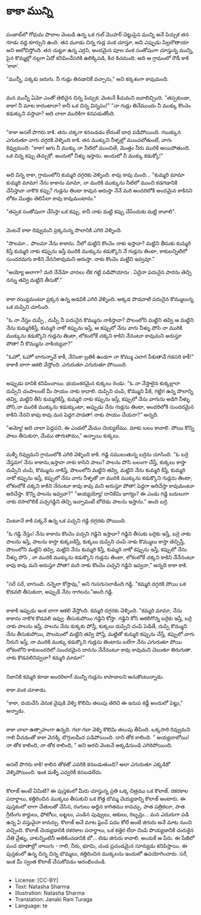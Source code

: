 # కాకా మున్ని

##
పంజాబ్‌లో గోధుమ పొలాల వెంబడి ఉన్న ఒక గుల్ మొహర్ చెట్టుపైన మున్ని అనే పిచ్చుక తన గూడు వద్ద కూర్చుని ఉంది. తన మూడు చిన్న గుడ్ల వంక చూస్తూ, అవి ఎప్పుడు పిల్లలౌతాయా అని ఆలోచిస్తోంది. తన చుట్టూ ఉన్న ఎర్రని, అందమైన పూల వంక సంతోషంగా చూస్తున్న మున్ని, పైన కొమ్మల్లో నల్లగా ఏదో కనిపించేసరికి ఉలిక్కిపడి, కిచ కిచమంది. అది ఆ గ్రామంలో రౌడీ కాకి ‘కాకా’.

"మున్నీ, పక్కకు జరుగు. నీ గుడ్లు తినడానికే వచ్చాను," అని కర్కశంగా కావుమంది. 

##
మన మున్నీ ఏమో ఎంతో తెలివైన చిన్న పిచ్చుక. వెంటనే కీచుమని జవాబిచ్చింది.
"తప్పకుండా, కాకా! నీ మాట కాదంటానా? కానీ ఒక చిన్న విన్నపం!"
"నా గుడ్లు తినేముందు నీ ముక్కు కొంచెం కడుక్కుని వస్తావా? అది చాలా మురికిగా కనపడుతోంది.

##
"కాకా అసలే పొగరు కాకి. తను చక్కగా కనబడడం లేదంటే బాధ పడిపోయింది. గబుక్కున ఎగురుతూ వాగు దగ్గరకి వెళ్ళింది కాకి. తన ముక్కుని నీళ్ళల్లో ముంచబోతుంటే, వాగు కెవ్వుమంది. "కాకా! ఆగు నీ ముక్కు నా నీటిలో ముంచితే, మొత్తం నీరు మురికి అయిపోతుంది. ఒక చిన్న కప్పు తెచ్చుకో. అందులో నీళ్ళు ఇస్తాను. అందులో నీ ముక్కు కడుక్కో!"

##
అది విన్న కాకా, గ్రామంలోని కుమ్మరి దగ్గరకు వెళ్ళింది.
కావు కావు మంది...
"కుమ్మరి మామా కుమ్మరి మామా!
నేను కాకాను మామా, నా మురికి ముక్కును నీటిలో ముంచి కడగడానికి
చేసిస్తావా నాకొక కప్పు?
గుడ్లను తింటా కావున అరుస్తా నేనే మరి అందరిలోకి అందమైన కాకినని లోకం మొత్తం తెలిసేలా కావు కావుమంటాను."

"తప్పక సంతోషంగా చేసిస్తా ఒక కప్పు.
కానీ నాకు మట్టి కప్పు చేసేందుకు
మట్టి కావాలి".

##
వెంటనే కాకా రివ్వుమని ప్రక్కనున్న పొలానికి ఎగిరి వెళ్ళింది.

"పొలమా... పొలమా నేను కాకాను. నీలో మట్టిని కొంచెం నాకు ఇస్తావా? మట్టిని తీసుకు కుమ్మరి కిస్తే కుమ్మరి నాకు కప్పును ఇస్తే మురికి ముక్కును కడుక్కొని నే గుడ్లను తింటా, కాకులన్నిటిలో సుందరమగు కాకిని నేననికావుమని అరుస్తా. నాకు కొంచెం మట్టిని ఇవ్వవూ."

"అయ్యో అలాగా? మరి నేనేమో వానలు లేక గట్టి పడిపోయాను . ఏదైనా పదునైన పారను తెచ్చి నన్ను తవ్వి మట్టిని తీసుకో."

##
కాకా రయ్యిమంటూ ప్రక్కన ఉన్న అడవికి ఎగిరి వెళ్ళింది. అక్కడ పొడవాటి పదునైన కొమ్ములున్న ఒక దుప్పిని చూసింది.

"ఓ నా నేస్తం దుప్పీ , దుప్పీ నీ పదునైన కొమ్మును నాకిస్తావా? పొలంలోని మట్టిని తవ్వి ఆ మట్టిని నేను కుమ్మరికిస్తే, కుమ్మరి నాకో కప్పును ఇస్తే, ఆ కప్పులో నేను వాగు నీళ్ళు పోసి నా మురికి ముక్కును కడుక్కొని గుడ్లను తింటా, లోకంలోకే చక్కని కాకిని నేనంటూ కావుమని అరుస్తూ పోతా! నీ కొమ్మును నాకియ్యవా?"

"ఓహో, ఓహో బాగున్నావే కాకీ, నేనింకా బ్రతికి ఉండగా నా కొమ్ము ఎలాగ పీకుతావే గడసరి కాకీ!"
కాకాకి బాగా ఆకలి వేస్తోంది. ఎగురుతూ ఎగురుతూ పోయింది.

##
అప్పుడు దానికి కనిపించాయి. భయంకరమైన కుక్కలు రెండు. "ఓ నా నేస్తాలైన కుక్కల్లారా దుప్పిని చంపాలంటే వీు సాయం నాకు కావాలి. దుప్పిని చంపి, కొమ్ముని పీకి, గట్టిగ ఉన్న పొలాన్ని తవ్వి, మట్టిని తీసి కుమ్మరికిస్తే, కుమ్మరి నాకు కప్పును ఇస్తే, కప్పులో నేను వాగును అడిగి నీళ్ళు పోసి,నా మురికి ముక్కును కడుక్కుంటా, అప్పుడు నేను గుడ్లను తింటా, అందరిలోకి సుందరమైన కాకిని నేనని కావు కావు మన పెద్దగ పాడతా! నాకు సాయం చేయరా?" అన్నది.

"అమ్మో! అది చాలా పెద్దపని. ఈ ఎండలో మేము చెయ్యలేము. మాకు బలం కావాలి. పోయి కొన్ని పాలు తీసుకురా, మేము తాగుతాము," అన్నాయి కుక్కలు.

##
మళ్ళీ రివ్వుమని గ్రామంలోకి ఎగిరి వెళ్ళింది కాకి. గడ్డి నములుతున్న బర్రెను చూసింది.
"ఓ బర్రె నేస్తమా! నేను కాకాను,ఇస్తావా నాకు కాసిని పాలు? పాలను పోసి బలంగా చేస్తే, కుక్కలు కాస్తా దుప్పిని చంపి, కొమ్మును నాకిస్తే, పొలంలోని మట్టిని తవ్వి, మట్టిని నేను కుమ్మరి కిస్తే, కుమ్మరి నాకో కప్పును ఇస్తే, కప్పులో నేను వాగు నీళ్ళతో నా మురికి ముక్కును కడుక్కొని గుడ్లను తింటా, లోకంలోకే చక్కని కాకిని నేనంటూ కావు కావు మని అరుస్తూ పోతా! పెద్దగా అరిచేస్తా కావుమంటూ అరిచేస్తా. కొన్ని పాలను ఇవ్వవా?"
"అయ్యయ్యో! దానికేమి భాగ్యం? ఈ ఎండు గడ్డి బదులుగా నాకు రసాలొలికే పచ్చగడ్డిని తెచ్చి ఇచ్చావంటే బోలెడు పాలను ఇస్తాను." అంది బర్రె.

##
వింటూనే కాకి పక్కనే ఉన్న ఒక పచ్చని గడ్డి దగ్గరకు పోయింది.

"ఓ గడ్డి నేస్తం! నేను కాకాను కొంచెం పచ్చని గడ్డిని ఇస్తావా? గడ్డిని తీసుకు బర్రెకు ఇస్తే, బర్రె నాకు పాలను ఇస్తే, పాలను కాస్తా కుక్కలకిస్తే, కుక్కలు దుప్పిని చంపి నాకు కొమ్ములు కాస్తా తెచ్చిస్తే, పొలంలోని మట్టిని తవ్వి, మట్టిని నేను కుమ్మరి కిస్తే, కుమ్మరి నాకో కప్పును ఇస్తే, కప్పులో నేను నీళ్ళు
పోసి , నా మురికి ముక్కును కడుక్కొని గుడ్లను తింటా, లోకంలోకే చక్కని కాకిని నేనేనంటూ కావు కావు మని అరుస్తూ పోతా! మరి నాకు కొంచెం పచ్చని గడ్డిని ఇవ్వవా," అన్నది కాకా కాకి.

##
"సరే సరే, బాగుంది. నన్నెలా కోస్తావు," అని గుసగుసలాడింది గడ్డి. "కమ్మరి దగ్గరకి పోయి ఒక కొడవలి   తీసుకురా, అప్పుడే నేను రాగలను."అంది గడ్డి.

##
కాకాకి ఇప్పుడు ఇంక బాగా ఆకలి వేస్తోంది. కమ్మరి దగ్గరకు వెళ్ళింది.
"కమ్మరి మామా, నేను కాకాను నాకొక కొడవలి ఇవ్వు. తీసుకుపోయి గడ్డిని కోస్తా. గడ్డిని కోసి ఆకలిగొన్న బర్రెకు ఇస్తే, బర్రె నాకు పాలను ఇస్తే, పాలను నేను కుక్కకు పోస్తే, కుక్కలు దుప్పిని చంపి పెడితే, దుప్పి కొమ్ముని నేను తీసుకుపోయి, పొలములో మట్టిని తవ్వి పోస్తే, మట్టితో కుమ్మరి కప్పును చేస్తే, కప్పులో వాగు నీరుని ఇస్తే, నా మురికి ముక్కు కడుక్కొని గుడ్లను తింటాను బలేగా నేను ఎగురుతూ పోయి లోకంలోని కాకులందరిలో సుందరమైన దానను నేనేనంటూ కావు కావుమని చెబుతూ తిరుగుతా. నాకు కొడవలినివ్వవా? కమ్మరి మామా!"

##
నిజానికి కమ్మరి కూడా అందరిలాగే మున్ని గుడ్లను కాపాడాలని అనుకొంటున్నాడు.

కాకా వంక చూశాడు.

"కాకా, దయచేసి వెనుక వైపుకి వెళ్ళి కొలిమి తలుపు తెరిచి ఈ ఇనుప కడ్డీ అందులో పెట్టు," అన్నాడు.

##
కాకా చాలా ఉత్సాహంగా ఉన్నది. గబా గబా వెళ్ళి కొలిమి తలుపు తీసింది. ఒక్కసారి రివ్వుమని గాలి వీచడంతో కాకా వెనక్కి బొగ్గులమీద పడిపోయింది. దాని తోక కాలింది. " అయ్యబాబోయి! నా తోక కాలింది, నా తోక కాలింది, " అని అరచి వెంటనే అక్కడినుండి ఎగిరిపోయింది.

##
అసలే పొగరు కాకి! కాలిన తోకతో ఎవరికి కనబడుతుంది?
అలా ఎగురుతూ ఎక్కడికో వెళ్ళిపోయింది. ఇంక మళ్ళీ ఎవ్వరికీ కనబడలేదు.

##
కొలాజ్ అంటే ఏమిటి?
ఈ పుస్తకంలో మీరు చూస్తున్న ప్రతి ఒక్క చిత్రము ఒక కొలాజ్. రకరకాల పదార్థాలు, కత్తిరించిన ముక్కలు తీసుకుని ఒక కొత్త బొమ్మ చెయ్యడాన్ని కొలాజ్ అంటారు. ఈ పుస్తకంలో లాగా చేతులతో చేసిన, రంగులు అద్దిన కాగితము కావచ్చు. పాత పత్రికలూ, పాత గ్రీటింగు కార్డులు, ఫోటోలు, బట్టలు,
ఎండిన పువ్వులు, ఆకులు, రిబ్బన్లు... మన ఎదురుగా పడి ఉన్న ఏ వస్తువైనా కావచ్చు. కొలాజ్ అనే మాట ఫ్రెంచ్ పదం కోలే అంటే జిగురు అనే మాట నుంచి వచ్చింది. కొలాజ్ చెయ్యడానికి రకరకాల పదార్థాలు, ఒక కత్తెర లేదా చింపి పొయ్యడానికి చురుకైన చేతి వ్రేళ్ళు, వాటన్నింటినీ అతికించడానికి బో... లెడు జిగురు కావాలి. అందుకే ఆ పేరు. ఈ పేజీలో పంచ భూతాల్లో నాలుగు - గాలి, నీరు, భూమి, చండ ప్రచండమైన సూర్యుడు కనిపిస్తాయి. ఈ పుస్తకంలో ఉన్న చిన్న చిన్న బొమ్మలు, కత్తిరించిన ముక్కలను ఇందులో ఉపయోగించారు. సరే, ఇంక మీ స్వంత
కొలాజ్ చేసుకోవడం ఆరంభించండి.

##
* License: [CC-BY]
* Text: Natasha Sharma
* Illustration: Natasha Sharma
* Translation: Janaki Rani Turaga
* Language: te
